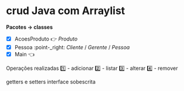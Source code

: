 # crud Java com Arraylist

<b>Pacotes -> classes </b>
 - [x] AcoesProduto :point_right: <i> Produto </i>
 - [x] Pessoa :point-_right: <i> Cliente </i> / <i> Gerente </i> / <i> Pessoa </i> 
 - [x] Main :point_left: 
 
Operações realizadas
:one: - adicionar
:two: - listar 
:three: - alterar 
:four: - remover


getters e setters
interface
sobescrita
